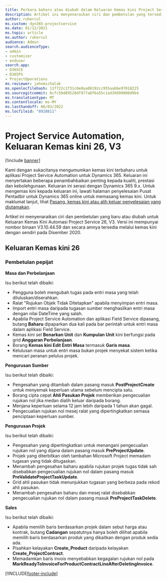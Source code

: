 ```yaml
---
title: Perkara baharu atau diubah dalam Keluaran Kemas kini Project Service Automation 26, V3
description: Artikel ini menyenaraikan ciri dan pembetulan yang tersedia dalam Keluaran Kemas Kini Automasi Project Service 26, V3.
author: ruhercul
ms.custom: dyn365-projectservice
ms.date: 01/12/2021
ms.topic: article
ms.author: ruhercul
audience: Admin
search.audienceType:
- admin
- customizer
- enduser
search.app:
- D365CE
- D365PS
- ProjectOperations
ms.reviewer: johnmichalak
ms.openlocfilehash: 11f722c1f31c0e8aa08192cc955aabbe97018225
ms.sourcegitcommit: 6cfc50d89528df977a8f6a55c1ad39d99800d9b4
ms.translationtype: MT
ms.contentlocale: ms-MY
ms.lasthandoff: 06/03/2022
ms.locfileid: "8928811"
---
```

# <a name="project-service-automation-update-release-26-v3"></a>Project Service Automation, Keluaran Kemas kini 26, V3

[!include [banner](../includes/psa-now-project-operations.md)]

Kami dengan sukacitanya mengumumkan kemas kini terbaharu untuk aplikasi Project Service Automation untuk Dynamics 365. Keluaran ini menyertakan beberapa penambahbaikan penting kepada kualiti, prestasi dan kebolehgunaan. Keluaran ini serasi dengan Dynamics 365 9.x. Untuk mengemas kini kepada keluaran ini, lawati halaman penyelesaian Pusat Pentadbir untuk Dynamics 365 online untuk memasang kemas kini. Untuk maklumat lanjut, lihat [Pasang, kemas kini atau alih keluar penyelesaian yang diutamakan](/power-platform/admin/install-remove-preferred-solution).

Artikel ini menyenaraikan ciri dan pembetulan yang baru atau diubah untuk Keluaran Kemas Kini Automasi Project Service 26, V3. Versi ini mempunyai nombor binaan V3.10.44.59 dan secara amnya tersedia melalui kemas kini dengan sendiri pada Disember 2020.

## <a name="update-release-26"></a>Keluaran Kemas kini 26

### <a name="bug-fixes"></a>Pembetulan pepijat

**Masa dan Perbelanjaan**

Isu berikut telah dibaiki:

- Pengguna boleh mengubah tugas pada entri masa yang telah diluluskan/diserahkan.
- Ralat "Rujukan Objek Tidak Ditetapkan" apabila menyimpan entri masa.
- Import entri masa daripada tugasan sumber menghasilkan entri masa dengan nilai DateTime yang salah.
- Apabila Project Service Automation dan aplikasi Field Service dipasang, butang **Baharu** dipaparkan dua kali pada bar perintah untuk entri masa dalam aplikasi Field Service.
- Kemas kini sel **Benarkan Unit** dan **Kumpulan Unit** kini berfungsi pada grid **Anggaran Perbelanjaan**.
- Borang **Kemas kini Edit Entri Masa** termasuk **Garis masa**.
- Kelulusan masa untuk entri masa bukan projek menyekat sistem ketika mencari peranan pelulus projek.

**Pengurusan Sumber**

Isu berikut telah dibaiki:

- Pengesahan yang ditambah dalam pasang masuk **PostProjectCreate** untuk menyemak keperluan utama sebelum mencipta satu.
- Borang cipta cepat **Ahli Pasukan Projek** memberikan pengecualian rujukan nol jika medan dialih keluar daripada borang.
- Menjana keperluan selama 12 jam lebih daripada 1 tahun akan gagal.
- Pengecualian rujukan nol mesej ralat yang dipertingkatkan semasa penciptaan keperluan sumber.

**Pengurusan Projek**

Isu berikut telah dibaiki:

- Pengesahan yang dipertingkatkan untuk menangani pengecualian rujukan nol yang dijana dalam pasang masuk **PreProjectUpdate**.
- Projek yang diterbitkan oleh tambahan Microsoft Project memadam tugasan yang tidak ditugaskan.
- Menambah pengesahan baharu apabila rujukan projek tugas tidak sah disebabkan pengecualian rujukan nol dalam pasang masuk **PreValidateProjectTaskUpdate**.
- Grid ahli pasukan tidak menunjukkan tugasan yang berbeza pada rekod ahli pasukan.
- Menambah pengesahan baharu dan mesej ralat disebabkan pengecualian rujukan nol dalam pasang masuk **PreProjectTaskDelete**.

**Sales**

Isu berikut telah dibaiki:

- Apabila memilih baris berdasarkan projek dalam sebut harga atau kontrak, butang **Cadangan** sepatutnya hanya boleh dilihat apabila memilih baris berdasarkan produk yang dikaitkan dengan produk sedia ada.
- Pisahkan kelayakan **Create_Product** daripada kelayakan **Create_ProjectContract**.
- Memadamkan baris invois menyebabkan kegagalan rujukan nol pada **MarkReadyToInvoiceForProductContractLineAfterDeletingInvoice**.


[!INCLUDE[footer-include](../includes/footer-banner.md)]
